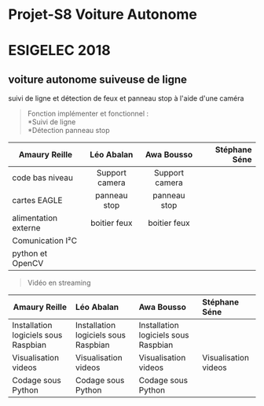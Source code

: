 # Projet-S8 Voiture Autonome

# ESIGELEC 2018


## voiture autonome suiveuse de ligne

suivi de ligne et détection de feux et panneau stop à l'aide d'une caméra



>Fonction implémenter et fonctionnel :  
  *Suivi de ligne                                     
  *Détection panneau stop



 



|  Amaury Reille        | Léo Abalan           | Awa Bousso  | Stéphane Séne  |
| ------------- |:-------------:| :-----:| -----:|
| code bas niveau      | Support camera | Support camera |     |
| cartes EAGLE      | panneau stop      |   panneau stop |     |
| alimentation externe | boitier feux      |    boitier feux |     |
| Comunication I²C      |       |    |     |
| python et OpenCV      |       |    |     |





>Vidéo en streaming

|  Amaury Reille        | Léo Abalan           | Awa Bousso  | Stéphane Séne  |
| ------------- |:-------------| :-----| :-----|
| Installation logiciels sous Raspbian | Installation logiciels sous Raspbian | Installation logiciels sous Raspbian |  | 
| Visualisation videos | Visualisation videos | Visualisation videos     | Visualisation videos |
| Codage sous Python |    Codage sous Python |    Codage sous Python   |  |
